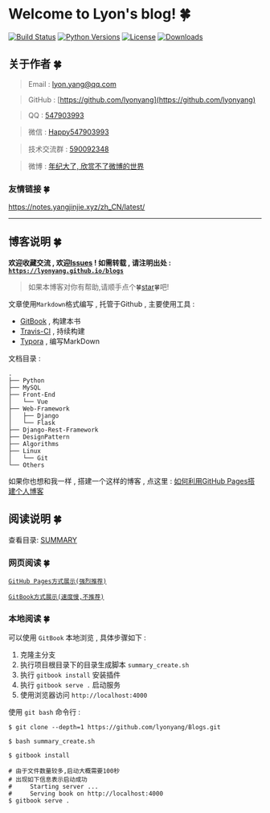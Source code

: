 # Welcome to Lyon's blog!  🍀

[![Build Status](https://travis-ci.org/lyonyang/blogs.svg?branch=master)](https://travis-ci.org/lyonyang/blogs)
[![Python Versions](https://img.shields.io/badge/python-2.x%2C%203.x-blue.svg)](https://www.python.org/)
[![License](https://img.shields.io/badge/license-Apache%202.0-blue.svg)](https://github.com/lyonyang/blogs/blob/master/LICENSE)
[![Downloads](https://img.shields.io/badge/downloads-4.46MB-blue.svg)](https://codeload.github.com/lyonyang/blogs/zip/master)


## 关于作者  🍀

> Email : [lyon.yang@qq.com](http://mail.qq.com/cgi-bin/qm_share?t=qm_mailme&email=WTUgNjd3IDg3PhkoKHc6NjQ)

> GitHub : [https://github.com/lyonyang](https://github.com/lyonyang)

> QQ : [547903993](http://wpa.qq.com/msgrd?v=3&uin=547903993&site=qq&menu=yes)

> 微信 : [Happy547903993]()

> 技术交流群 : [590092348](https://jq.qq.com/?_wv=1027&k=52VgMo7)

> 微博 : [年纪大了, 欣赏不了微博的世界]()

### 友情链接  🍀

https://notes.yangjinjie.xyz/zh_CN/latest/

***

## 博客说明  🍀

**欢迎收藏交流 , 欢迎[Issues](https://github.com/lyonyang/blogs/issues) ! 如需转载 , 请注明出处 : [`https://lyonyang.github.io/blogs`](https://lyonyang.gitbooks.io/blog/)**

> 如果本博客对你有帮助,请顺手点个🍀[star](https://github.com/lyonyang/blogs)🍀吧!

文章使用`Markdown`格式编写 , 托管于Github , 主要使用工具 : 

- [GitBook](https://www.gitbook.com/) , 构建本书
- [Travis-CI](https://www.travis-ci.org/) , 持续构建
- [Typora](https://www.typora.io/) , 编写MarkDown

文档目录 : 

```tree
.
├── Python           
├── MySQL          
├── Front-End   
│   └── Vue 
├── Web-Framework
│   ├── Django
│   └── Flask
├── Django-Rest-Framework
├── DesignPattern   
├── Algorithms     
├── Linux
│   └── Git
└── Others     
```

如果你也想和我一样 , 搭建一个这样的博客 , 点这里 : [如何利用GitHub Pages搭建个人博客](https://lyonyang.github.io/blogs/09-Linux/Git/%E5%A6%82%E4%BD%95%E5%88%A9%E7%94%A8GitHub%20Pages%E6%90%AD%E5%BB%BA%E4%B8%AA%E4%BA%BA%E5%8D%9A%E5%AE%A2.html)

## 阅读说明  🍀

查看目录: [SUMMARY](SUMMARY.md)

### 网页阅读  🍀

[`GitHub Pages方式展示(强烈推荐)`](https://lyonyang.github.io/blogs/)

[`GitBook方式展示(速度慢,不推荐)`](https://lyonyang.gitbooks.io/blog/)

### 本地阅读  🍀

可以使用 `GitBook` 本地浏览 , 具体步骤如下 : 

1. 克隆主分支
2. 执行项目根目录下的目录生成脚本 `summary_create.sh` 
3. 执行 `gitbook install` 安装插件
4. 执行 `gitbook serve .` 启动服务
5. 使用浏览器访问 `http://localhost:4000` 

使用 `git bash` 命令行 : 

```shell
$ git clone --depth=1 https://github.com/lyonyang/Blogs.git

$ bash summary_create.sh

$ gitbook install

# 由于文件数量较多,启动大概需要100秒
# 出现如下信息表示启动成功
#     Starting server ...
#     Serving book on http://localhost:4000
$ gitbook serve .
```


